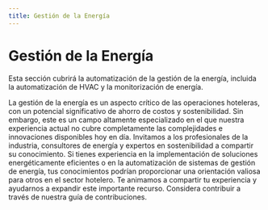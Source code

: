 ```yaml
---
title: Gestión de la Energía
---
```


# Gestión de la Energía

Esta sección cubrirá la automatización de la gestión de la energía, incluida la automatización de HVAC y la monitorización de energía.

La gestión de la energía es un aspecto crítico de las operaciones hoteleras, con un potencial significativo de ahorro de costos y sostenibilidad. Sin embargo, este es un campo altamente especializado en el que nuestra experiencia actual no cubre completamente las complejidades e innovaciones disponibles hoy en día. Invitamos a los profesionales de la industria, consultores de energía y expertos en sostenibilidad a compartir su conocimiento. Si tienes experiencia en la implementación de soluciones energéticamente eficientes o en la automatización de sistemas de gestión de energía, tus conocimientos podrían proporcionar una orientación valiosa para otros en el sector hotelero. Te animamos a compartir tu experiencia y ayudarnos a expandir este importante recurso. Considera contribuir a través de nuestra guía de contribuciones.
